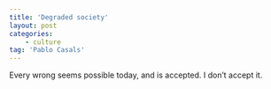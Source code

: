 ```yaml
---
title: 'Degraded society'
layout: post
categories:
    - culture
tag: 'Pablo Casals'
---
```


Every wrong seems possible today, and is accepted. I don’t accept it.